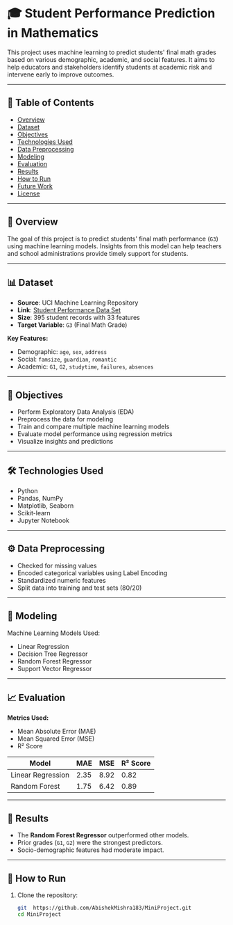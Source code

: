 # 🎓 Student Performance Prediction in Mathematics

This project uses machine learning to predict students' final math grades based on various demographic, academic, and social features. It aims to help educators and stakeholders identify students at academic risk and intervene early to improve outcomes.

---

## 📌 Table of Contents

- [Overview](#overview)
- [Dataset](#dataset)
- [Objectives](#objectives)
- [Technologies Used](#technologies-used)
- [Data Preprocessing](#data-preprocessing)
- [Modeling](#modeling)
- [Evaluation](#evaluation)
- [Results](#results)
- [How to Run](#how-to-run)
- [Future Work](#future-work)
- [License](#license)

---

## 📖 Overview

The goal of this project is to predict students' final math performance (`G3`) using machine learning models. Insights from this model can help teachers and school administrations provide timely support for students.

---

## 📊 Dataset

- **Source**: UCI Machine Learning Repository  
- **Link**: [Student Performance Data Set](https://www.kaggle.com/datasets/spscientist/students-performance-in-exams)
- **Size**: 395 student records with 33 features
- **Target Variable**: `G3` (Final Math Grade)

**Key Features:**
- Demographic: `age`, `sex`, `address`
- Social: `famsize`, `guardian`, `romantic`
- Academic: `G1`, `G2`, `studytime`, `failures`, `absences`

---

## 🎯 Objectives

- Perform Exploratory Data Analysis (EDA)
- Preprocess the data for modeling
- Train and compare multiple machine learning models
- Evaluate model performance using regression metrics
- Visualize insights and predictions

---

## 🛠️ Technologies Used

- Python
- Pandas, NumPy
- Matplotlib, Seaborn
- Scikit-learn
- Jupyter Notebook

---

## ⚙️ Data Preprocessing

- Checked for missing values
- Encoded categorical variables using Label Encoding
- Standardized numeric features
- Split data into training and test sets (80/20)

---

## 🤖 Modeling

Machine Learning Models Used:
- Linear Regression
- Decision Tree Regressor
- Random Forest Regressor
- Support Vector Regressor

---

## 📈 Evaluation

**Metrics Used:**
- Mean Absolute Error (MAE)
- Mean Squared Error (MSE)
- R² Score

| Model              | MAE   | MSE   | R² Score |
|-------------------|-------|-------|----------|
| Linear Regression | 2.35  | 8.92  | 0.82     |
| Random Forest     | 1.75  | 6.42  | 0.89     |

---

## 🧠 Results

- The **Random Forest Regressor** outperformed other models.
- Prior grades (`G1`, `G2`) were the strongest predictors.
- Socio-demographic features had moderate impact.

---

## 🚀 How to Run

1. Clone the repository:
   ```bash
   git  https://github.com/AbishekMishra183/MiniProject.git
   cd MiniProject
